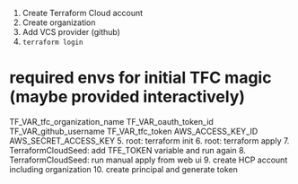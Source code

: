 
1. Create Terraform Cloud account
2. Create organization
3. Add VCS provider (github)
4. `terraform login`

# required envs for initial TFC magic (maybe provided interactively)
TF_VAR_tfc_organization_name
TF_VAR_oauth_token_id
TF_VAR_github_username
TF_VAR_tfc_token 
AWS_ACCESS_KEY_ID
AWS_SECRET_ACCESS_KEY
5. root: terraform init
6. root: terraform apply
7. TerraformCloudSeed: add TFE_TOKEN variable and run again
8. TerraformCloudSeed: run manual apply from web ui
9. create HCP account including organization
10. create principal and generate token
